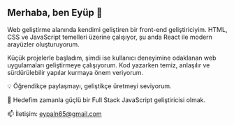 ## Merhaba, ben Eyüp  👋



Web geliştirme alanında kendimi geliştiren bir front-end geliştiriciyim.
HTML, CSS ve JavaScript temelleri üzerine çalışıyor, şu anda React ile modern arayüzler oluşturuyorum.

Küçük projelerle başladım, şimdi ise kullanıcı deneyimine odaklanan web uygulamaları geliştirmeye çalışıyorum.
Kod yazarken temiz, anlaşılır ve sürdürülebilir yapılar kurmaya önem veriyorum.

💡 Öğrendikçe paylaşmayı, geliştikçe üretmeyi seviyorum.

📍 Hedefim zamanla güçlü bir Full Stack JavaScript geliştiricisi olmak.

📫 İletişim: eypaln65@gmail.com
